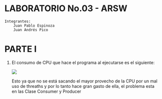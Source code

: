 # LABORATORIO No.03 - ARSW
```
Integrantes:
    Juan Pablo Espinoza
    Juan Andrés Pico
```

# PARTE I
1. El consumo de CPU que hace el programa al ejecutarse es el siguiente:

    ![](/img/Monitor_Parte01.png)
   
   Esto ya que no se está sacando el mayor provecho de la CPU por un mal uso 
   de threaths y por lo tanto hace gran gasto de ella, el problema esta en las Clase Consumer y Producer
   